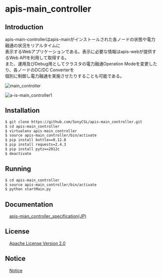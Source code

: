 # apis-main_controller

## Introduction
apis-main-controllerはapis-mainがインストールされた各ノードの状態や電力融通の状況をリアルタイムに  
表示するWebアプリケーションである。表示に必要な情報はapis-webが提供するWeb APIを利用して取得する。  
また、運用及びDebug用としてクラスタの電力融通Operation Modeを変更したり、各ノードのDC/DC Converterを  
個別に制御し電力融通を実施させたりすることも可能である。  

![main_controller](https://user-images.githubusercontent.com/71874910/94902724-9b986b00-04d3-11eb-8103-e01691331ec1.PNG)

![a-is-main_controller1](https://user-images.githubusercontent.com/71874910/94903046-25e0cf00-04d4-11eb-83b4-dac12ae0daf9.PNG)

## Installation
```bash
$ git clone https://github.com/SonyCSL/apis-main_controller.git
$ cd apis-main_controller
$ virtualenv apis-main_controller
$ source apis-main_controller/bin/activate
$ pip install bottle==0.12.8
$ pip install requests=2.4.3
$ pip install pytz==2012c
$ deactivate
```

## Running
```bash
$ cd apis-main_controller
$ source apis-main_controller/bin/activate
$ python startMain.py
```


## Documentation
&emsp;[apis-mian_controller_specification(JP)](https://github.com/SonyCSL/apis-main_controller/blob/master/doc/jp/apis-main_controller_specification.md)



## License
&emsp;[Apache License Version 2.0](https://github.com/oes-github/apis-main-controller/blob/master/LICENSE)


## Notice
&emsp;[Notice](https://github.com/oes-github/apis-main-controller/blob/master/NOTICE.md)

